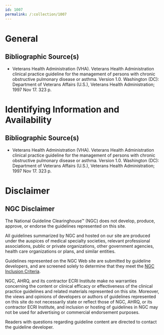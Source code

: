 ```yaml
---
id: 1007
permalink: /:collection/1007
---
```


# General

## Bibliographic Source(s)

- Veterans Health Administration (VHA). Veterans Health Administration clinical practice guideline for the management of persons with chronic obstructive pulmonary disease or asthma. Version 1.0. Washington (DC): Department of Veterans Affairs (U.S.), Veterans Health Administration; 1997 Nov 17. 323 p.

# Identifying Information and Availability

## Bibliographic Source(s)

- Veterans Health Administration (VHA). Veterans Health Administration clinical practice guideline for the management of persons with chronic obstructive pulmonary disease or asthma. Version 1.0. Washington (DC): Department of Veterans Affairs (U.S.), Veterans Health Administration; 1997 Nov 17. 323 p.

# Disclaimer

## NGC Disclaimer

The National Guideline Clearinghouse™ (NGC) does not develop, produce, approve, or endorse the guidelines represented on this site.

All guidelines summarized by NGC and hosted on our site are produced under the auspices of medical specialty societies, relevant professional associations, public or private organizations, other government agencies, health care organizations or plans, and similar entities.

Guidelines represented on the NGC Web site are submitted by guideline developers, and are screened solely to determine that they meet the [NGC Inclusion Criteria](/help-and-about/summaries/inclusion-criteria).

NGC, AHRQ, and its contractor ECRI Institute make no warranties concerning the content or clinical efficacy or effectiveness of the clinical practice guidelines and related materials represented on this site. Moreover, the views and opinions of developers or authors of guidelines represented on this site do not necessarily state or reflect those of NGC, AHRQ, or its contractor ECRI Institute, and inclusion or hosting of guidelines in NGC may not be used for advertising or commercial endorsement purposes.

Readers with questions regarding guideline content are directed to contact the guideline developer.

